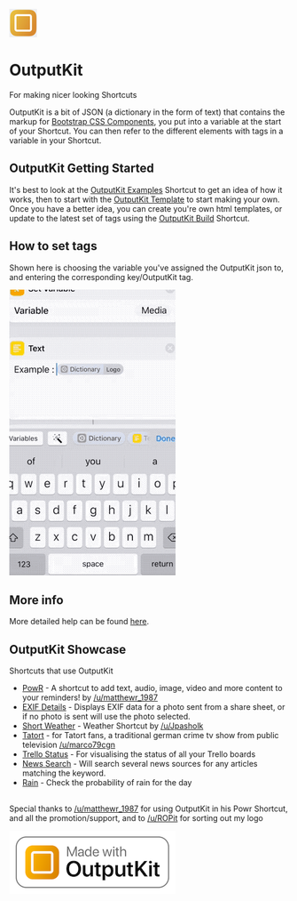 ![Logo](https://github.com/nturpin0/OutputKit/raw/master/Images/OutputKit%20Logo%20No%20Message.png)
# OutputKit
For making nicer looking Shortcuts

OutputKit is a bit of JSON (a dictionary in the form of text) that contains the markup for [Bootstrap CSS Components](https://getbootstrap.com/docs/4.0/components/alerts/), you put into a variable at the start of your Shortcut. You can then refer to the different elements with tags in a variable in your Shortcut.

## OutputKit Getting Started
It's best to look at the [OutputKit Examples](https://routinehub.co/shortcut/1219) Shortcut to get an idea of how it works, then to start with the [OutputKit Template](https://routinehub.co/shortcut/1220) to start making your own. Once you have a better idea, you can create you're own html templates, or update to the latest set of tags using the [OutputKit Build](https://routinehub.co/shortcut/1221) Shortcut.

## How to set tags
Shown here is choosing the variable you've assigned the OutputKit json to, and entering the corresponding key/OutputKit tag.

![Video](https://github.com/nturpin0/OutputKit/raw/master/Images/OKDIctionary.gif) 



## More info
More detailed help can be found [here](https://outputkit.readthedocs.io/en/latest/).



## OutputKit Showcase
Shortcuts that use OutputKit
- [PowR](https://routinehub.co/shortcut/1430) - A shortcut to add text, audio, image, video and more content to your reminders! by [/u/matthewr_1987](https://www.reddit.com/user/matthewr_1987)
- [EXIF Details](https://routinehub.co/shortcut/913) - Displays EXIF data for a photo sent from a share sheet, or if no photo is sent will use the photo selected.
- [Short Weather](https://routinehub.co/shortcut/1469) - Weather Shortcut by [/u/Jpasholk](https://www.reddit.com/user/Jpasholk)
- [Tatort](https://www.reddit.com/r/shortcuts/comments/9ze26m/tatort_viewer/) - for Tatort fans, a traditional german crime tv show from public television [/u/marco79cgn](https://www.reddit.com/user/marco79cgn)
- [Trello Status](https://routinehub.co/shortcut/1243) - For visualising the status of all your Trello boards
- [News Search](https://routinehub.co/shortcut/836) - Will search several news sources for any articles matching the keyword.
- [Rain](https://routinehub.co/shortcut/1222) - Check the probability of rain for the day



##
Special thanks to [/u/matthewr_1987](https://www.reddit.com/user/matthewr_1987) for using OutputKit in his Powr Shortcut, and all the promotion/support, and to [/u/ROPit](https://www.reddit.com/user/ROPit) for sorting out my logo

![Made with OutputKit](https://raw.githubusercontent.com/nturpin0/OutputKit/master/Made%20with%20OutputKit%20Logo%20small.png)
